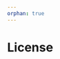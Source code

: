 ```yaml
---
orphan: true
---
```


# License

```{include} ../LICENSE

```
                                                  